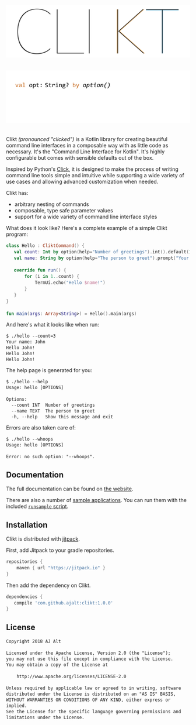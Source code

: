 <h1 align="center">
    <img src="docs/images/wordmark.svg">
    <p><img src="docs/images/animation.png"></p>
</h1>

Clikt *(pronounced "clicked")* is a Kotlin library for creating
beautiful command line interfaces in a composable way with as little
code as necessary. It's the "Command Line Interface for Kotlin". It's
highly configurable but comes with sensible defaults out of the box.

Inspired by Python's [Click](https://github.com/pallets/click), it is
designed to make the process of writing command line tools simple and
intuitive while supporting a wide variety of use cases and allowing
advanced customization when needed.

Clikt has:

 * arbitrary nesting of commands
 * composable, type safe parameter values
 * support for a wide variety of command line interface styles

 What does it look like? Here's a complete example of a simple Clikt
 program:

 ```kotlin
class Hello : CliktCommand() {
    val count: Int by option(help="Number of greetings").int().default(1)
    val name: String by option(help="The person to greet").prompt("Your name")

    override fun run() {
        for (i in 1..count) {
            TermUi.echo("Hello $name!")
        }
    }
}

fun main(args: Array<String>) = Hello().main(args)
 ```

 And here's what it looks like when run:

 ```
 $ ./hello --count=3
 Your name: John
 Hello John!
 Hello John!
 Hello John!
```

The help page is generated for you:

```
$ ./hello --help
Usage: hello [OPTIONS]

Options:
  --count INT  Number of greetings
  --name TEXT  The person to greet
  -h, --help   Show this message and exit
```

Errors are also taken care of:

```
$ ./hello --whoops
Usage: hello [OPTIONS]

Error: no such option: "--whoops".
```

## Documentation

The full documentation can be found on [the website](https://ajalt.github.io/clikt).

There are also a number of [sample applications](samples/). You can run
them with the included [`runsample` script](runsample).

## Installation

Clikt is distributed with [jitpack](https://jitpack.io/#ajalt/clikt).

First, add Jitpack to your gradle repositories.

```groovy
repositories {
    maven { url "https://jitpack.io" }
}
```

Then add the dependency on Clikt.

```groovy
dependencies {
   compile 'com.github.ajalt:clikt:1.0.0'
}
```

## License

    Copyright 2018 AJ Alt

    Licensed under the Apache License, Version 2.0 (the "License");
    you may not use this file except in compliance with the License.
    You may obtain a copy of the License at

        http://www.apache.org/licenses/LICENSE-2.0

    Unless required by applicable law or agreed to in writing, software
    distributed under the License is distributed on an "AS IS" BASIS,
    WITHOUT WARRANTIES OR CONDITIONS OF ANY KIND, either express or implied.
    See the License for the specific language governing permissions and
    limitations under the License.
